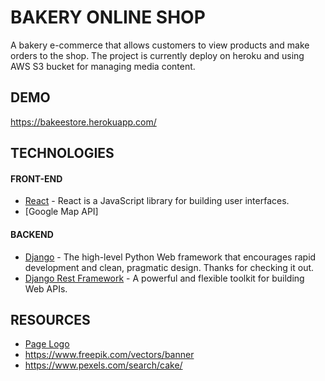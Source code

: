 # BAKERY ONLINE SHOP
A bakery e-commerce that allows customers to view products and make orders to the shop.
The project is currently deploy on heroku and using  AWS S3 bucket for managing media content.
## DEMO
https://bakeestore.herokuapp.com/
## TECHNOLOGIES
#### FRONT-END
- [React](https://github.com/facebook/react) - React is a JavaScript library for building user interfaces.
- [Google Map API]
#### BACKEND
- [Django](https://github.com/django/django) - The high-level Python Web framework that encourages rapid development and clean, pragmatic design. Thanks for checking it out.
- [Django Rest Framework](https://github.com/encode/django-rest-framework) - A powerful and flexible toolkit for building Web APIs.
## RESOURCES
- [Page Logo](https://www.flaticon.com/authors/good-ware)
- https://www.freepik.com/vectors/banner
- https://www.pexels.com/search/cake/

